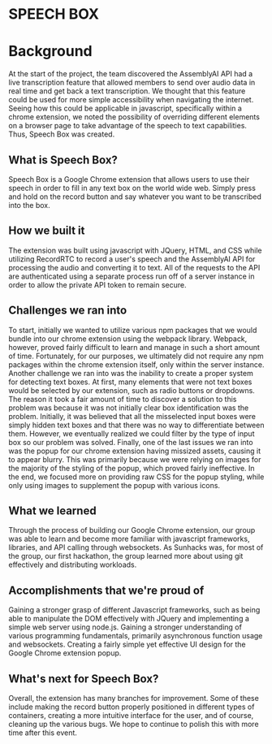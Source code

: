 # SPEECH BOX

# Background
At the start of the project, the team discovered the AssemblyAI API had a live transcription feature that allowed members to send over audio data in real time and get back a text transcription. We thought that this feature could be used for more simple accessibility when navigating the internet. Seeing how this could be applicable in javascript, specifically within a chrome extension, we noted the possibility of overriding different elements on a browser page to take advantage of the speech to text capabilities. Thus, Speech Box was created.

## What is Speech Box?
Speech Box is a Google Chrome extension that allows users to use their speech in order to fill in any text box on the world wide web. Simply press and hold on the record button and say whatever you want to be transcribed into the box.

## How we built it
The extension was built using javascript with JQuery, HTML, and CSS while utilizing RecordRTC to record a user's speech and the AssemblyAI API for processing the audio and converting it to text. All of the requests to the API are authenticated using a separate process run off of a server instance in order to allow the private API token to remain secure.

## Challenges we ran into
To start, initially we wanted to utilize various npm packages that we would bundle into our chrome extension using the webpack library. Webpack, however, proved fairly difficult to learn and manage in such a short amount of time. Fortunately, for our purposes, we ultimately did not require any npm packages within the chrome extension itself, only within the server instance.
Another challenge we ran into was the inability to create a proper system for detecting text boxes. At first, many elements that were not text boxes would be selected by our extension, such as radio buttons or dropdowns. The reason it took a fair amount of time to discover a solution to this problem was because it was not initially clear box identification was the problem. Initially, it was believed that all the misselected input boxes were simply hidden text boxes and that there was no way to differentiate between them. However, we eventually realized we could filter by the type of input box so our problem was solved. Finally, one of the last issues we ran into was the popup for our chrome extension having missized assets, causing it to appear blurry. This was primarily because we were relying on images for the majority of the styling of the popup, which proved fairly ineffective. In the end, we focused more on providing raw CSS for the popup styling, while only using images to supplement the popup with various icons.

## What we learned
Through the process of building our Google Chrome extension, our group was able to learn and become more familiar with javascript frameworks, libraries, and API calling through websockets. As Sunhacks was, for most of the group, our first hackathon, the group learned more about using git effectively and distributing workloads.

## Accomplishments that we're proud of
Gaining a stronger grasp of different Javascript frameworks, such as being able to manipulate the DOM effectively with JQuery and implementing a simple web server using node.js.
Gaining a stronger understanding of various programming fundamentals, primarily asynchronous function usage and websockets.
Creating a fairly simple yet effective UI design for the Google Chrome extension popup.

## What's next for Speech Box?
Overall, the extension has many branches for improvement. Some of these include making the record button properly positioned in different types of containers, creating a more intuitive interface for the user, and of course, cleaning up the various bugs. We hope to continue to polish this with more time after this event.
